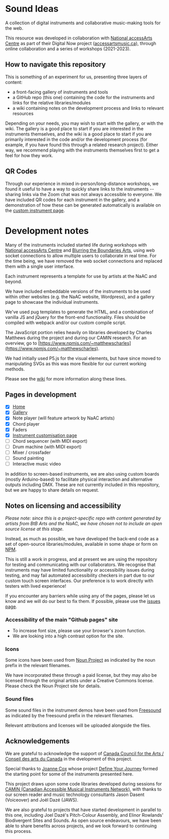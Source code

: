 # Sound Ideas

A collection of digital instruments and collaborative music-making tools for the web.

This resource was developed in collaboration with [National accessArts Centre](https://accessarts.ca/) as part of their Digital Now project ([accessartsmusic.ca](https://accessartsmusic.ca/)), through online collaboration and a series of workshops (2021-2023).

## How to navigate this repository

This is something of an experiment for us, presenting three layers of content:
- a front-facing gallery of instruments and tools
- a GitHub repo (this one) containing the code for the instruments and links for the relative libraries/modules
- a wiki containing notes on the development process and links to relevant resources

Depending on your needs, you may wish to start with the gallery, or with the wiki.  The gallery is a good place to start if you are interested in the instruments themselves, and the wiki is a good place to start if you are primarily interested in the code and/or the development process (for example, if you have found this through a related research project).  Either way, we recommend playing with the instruments themselves first to get a feel for how they work.

## QR Codes

Through our experience in mixed in-person/long-distance workshops, we found it useful to have a way to quickly share links to the instruments -- sharing links via the Zoom chat was not always accessible to everyone.  We have included QR codes for each instrument in the gallery, and a demonstration of how these can be generated automatically is available on the [custom instrument page](https://blurringtheboundaries.github.io/sound-ideas/setup.html).  

# Development notes

Many of the instruments included started life during workshops with [National accessArts Centre](https://accessarts.ca/) and [Blurring the Boundaries Arts](https://blurringtheboundaries.org/), using web socket connections to allow multiple users to collaborate in real time.  For the time being, we have removed the web socket connections and replaced them with a single user interface. 

Each instrument represents a template for use by artists at the NaAC and beyond.

We have included embeddable versions of the instruments to be used within other websites (e.g. the NaAC website, Wordpress), and a gallery page to showcase the individual instruments.

We've used pug templates to generate the HTML, and a combination of vanilla JS and jQuery for the front-end functionality.  Files should be compiled with webpack and/or our custom compile script.

The JavaScript portion relies heavily on libraries developed by Charles Matthews during the project and during our CAMIN research.  For an overview, go to [https://www.npmjs.com/~matthewscharles](https://www.npmjs.com/~matthewscharles).

We had initially used P5.js for the visual elements, but have since moved to manipulating SVGs as this was more flexible for our current working methods. 

Please see the [wiki](https://github.com/blurringtheboundaries/sound-ideas/wiki) for more information along these lines.

## Pages in development
- [x] [Home](https://blurringtheboundaries.github.io/sound-ideas/)
- [x] [Gallery](https://blurringtheboundaries.github.io/sound-ideas/gallery.html)
- [x] Note player (will feature artwork by NaAC artists)
- [x] Chord player
- [x] Faders
- [x] [Instrument customisation page](https://blurringtheboundaries.github.io/sound-ideas/setup.html)
- [ ] Chord sequencer (with MIDI export)
- [ ] Drum machine (with MIDI export)
- [ ] Mixer / crossfader
- [ ] Sound painting
- [ ] Interactive music video

In addition to screen-based instruments, we are also using custom boards (mostly Arduino-based) to facilitate physical interaction and alternative outputs including DMX.  These are not currently included in this repository, but we are happy to share details on request.

## Notes on licensing and accessibility

*Please note: since this is a project-specific repo with content generated by artists from BtB Arts and the NaAC, we have chosen not to include an open source license at this stage.*

Instead, as much as possible, we have developed the back-end code as a set of open-source libraries/modules, available in some shape or form on [NPM](https://www.npmjs.com/~matthewscharles).

This is still a work in progress, and at present we are using the repository for testing and communicating with our collaborators.  We recognise that instruments may have limited functionality or accessibility issues during testing, and may fail automated accessibility checkers in part due to our custom touch screen interfaces.  Our preference is to work directly with testers with lived experience!

If you encounter any barriers while using any of the pages, please let us know and we will do our best to fix them.  If possible, please use the [issues page](https://github.com/blurringtheboundaries/sound-ideas/issues).

### Accessibility of the main "Github pages" site
- To increase font size, please use your browser's zoom function.  
- We are looking into a high contrast option for the site.  

### Icons
Some icons have been used from [Noun Project](https://thenounproject.com/) as indicated by the noun prefix in the relevant filenames.  

We have incorporated these through a paid license, but they may also be licensed through the original artists under a Creative Commons license.  Please check the Noun Project site for details.  

### Sound files
Some sound files in the instrument demos have been used from [Freesound](https://freesound.org/) as indicated by the freesound prefix in the relevant filenames.  

Relevant attributions and licenses will be uploaded alongside the files.

## Acknowledgements

We are grateful to acknowledge the support of [Canada Council for the Arts / Conseil des arts du Canada](https://canadacouncil.ca/) in the dvelopment of this project.

Special thanks to [Joanne Cox](https://cello.joannesonia.live/) whose project [Define Your Journey](https://blurringtheboundaries.org/dyj/) formed the starting point for some of the instruments presented here.

This project draws upon some code libraries developed during sessions for [CAMIN (Canadian Accessible Musical Instruments Network)](https://camin.network/), with thanks to our screen reader and music technology consultants Jason Dasent (Voiceover) and Joël Dazé (JAWS).

We are also grateful to projects that have started development in parallel to this one, including Joel Dazé's Pitch-Colour Assembly, and Elinor Rowlands' Biodivergent Sites and Sounds. As open source endeavours, we have been able to share benefits across projects, and we look forward to continuing this process.

